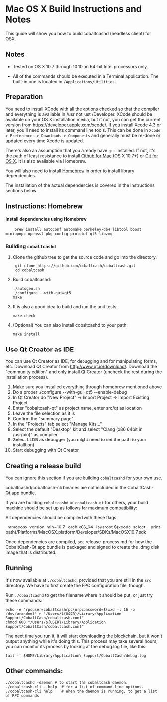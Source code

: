 Mac OS X Build Instructions and Notes
====================================
This guide will show you how to build cobaltcashd (headless client) for OSX.

Notes
-----

* Tested on OS X 10.7 through 10.10 on 64-bit Intel processors only.

* All of the commands should be executed in a Terminal application. The
built-in one is located in `/Applications/Utilities`.

Preparation
-----------

You need to install XCode with all the options checked so that the compiler
and everything is available in /usr not just /Developer. XCode should be
available on your OS X installation media, but if not, you can get the
current version from https://developer.apple.com/xcode/. If you install
Xcode 4.3 or later, you'll need to install its command line tools. This can
be done in `Xcode > Preferences > Downloads > Components` and generally must
be re-done or updated every time Xcode is updated.

There's also an assumption that you already have `git` installed. If
not, it's the path of least resistance to install [Github for Mac](https://mac.github.com/)
(OS X 10.7+) or
[Git for OS X](https://code.google.com/p/git-osx-installer/). It is also
available via Homebrew.

You will also need to install [Homebrew](http://brew.sh) in order to install library
dependencies.

The installation of the actual dependencies is covered in the Instructions
sections below.

Instructions: Homebrew
----------------------

#### Install dependencies using Homebrew

        brew install autoconf automake berkeley-db4 libtool boost miniupnpc openssl pkg-config protobuf qt5 libzmq

### Building `cobaltcashd`

1. Clone the github tree to get the source code and go into the directory.

        git clone https://github.com/cobaltcash/cobaltcash.git
        cd cobaltcash

2.  Build cobaltcashd:

        ./autogen.sh
        ./configure --with-gui=qt5
        make

3.  It is also a good idea to build and run the unit tests:

        make check

4.  (Optional) You can also install cobaltcashd to your path:

        make install

Use Qt Creator as IDE
------------------------
You can use Qt Creator as IDE, for debugging and for manipulating forms, etc.
Download Qt Creator from http://www.qt.io/download/. Download the "community edition" and only install Qt Creator (uncheck the rest during the installation process).

1. Make sure you installed everything through homebrew mentioned above
2. Do a proper ./configure --with-gui=qt5 --enable-debug
3. In Qt Creator do "New Project" -> Import Project -> Import Existing Project
4. Enter "cobaltcash-qt" as project name, enter src/qt as location
5. Leave the file selection as it is
6. Confirm the "summary page"
7. In the "Projects" tab select "Manage Kits..."
8. Select the default "Desktop" kit and select "Clang (x86 64bit in /usr/bin)" as compiler
9. Select LLDB as debugger (you might need to set the path to your installtion)
10. Start debugging with Qt Creator

Creating a release build
------------------------
You can ignore this section if you are building `cobaltcashd` for your own use.

cobaltcashd/cobaltcash-cli binaries are not included in the CobaltCash-Qt.app bundle.

If you are building `cobaltcashd` or `cobaltcash-qt` for others, your build machine should be set up
as follows for maximum compatibility:

All dependencies should be compiled with these flags:

 -mmacosx-version-min=10.7
 -arch x86_64
 -isysroot $(xcode-select --print-path)/Platforms/MacOSX.platform/Developer/SDKs/MacOSX10.7.sdk

Once dependencies are compiled, see release-process.md for how the CobaltCash-Qt.app
bundle is packaged and signed to create the .dmg disk image that is distributed.

Running
-------

It's now available at `./cobaltcashd`, provided that you are still in the `src`
directory. We have to first create the RPC configuration file, though.

Run `./cobaltcashd` to get the filename where it should be put, or just try these
commands:

    echo -e "rpcuser=cobaltcashrpc\nrpcpassword=$(xxd -l 16 -p /dev/urandom)" > "/Users/${USER}/Library/Application Support/CobaltCash/cobaltcash.conf"
    chmod 600 "/Users/${USER}/Library/Application Support/CobaltCash/cobaltcash.conf"

The next time you run it, it will start downloading the blockchain, but it won't
output anything while it's doing this. This process may take several hours;
you can monitor its process by looking at the debug.log file, like this:

    tail -f $HOME/Library/Application\ Support/CobaltCash/debug.log

Other commands:
-------

    ./cobaltcashd -daemon # to start the cobaltcash daemon.
    ./cobaltcash-cli --help  # for a list of command-line options.
    ./cobaltcash-cli help    # When the daemon is running, to get a list of RPC commands
